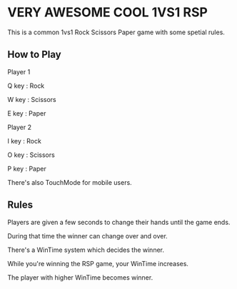 # VERY AWESOME COOL 1VS1 RSP
This is a common 1vs1 Rock Scissors Paper game with some spetial rules.


## How to Play
Player 1

Q key : Rock

W key : Scissors

E key : Paper


Player 2

I key : Rock

O key : Scissors

P key : Paper


There's also TouchMode for mobile users.


## Rules
Players are given a few seconds to change their hands until the game ends.

During that time the winner can change over and over.


There's a WinTime system which decides the winner.

While you're winning the RSP game, your WinTime increases.

The player with higher WinTime becomes winner.
